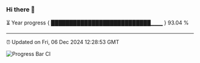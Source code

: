 ### Hi there 👋

⏳ Year progress { ███████████████████████████▁▁▁ } 93.04 %

---

⏰ Updated on Fri, 06 Dec 2024 12:28:53 GMT

![Progress Bar CI](https://github.com/liununu/liununu/workflows/Progress%20Bar%20CI/badge.svg)
